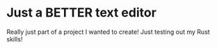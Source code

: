 # Just a BETTER text editor
Really just part of a project I wanted to create! Just testing out my Rust skills!
